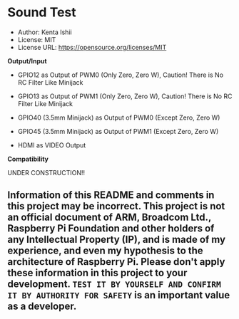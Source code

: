 # Sound Test

* Author: Kenta Ishii
* License: MIT
* License URL: https://opensource.org/licenses/MIT

**Output/Input**

* GPIO12 as Output of PWM0 (Only Zero, Zero W), Caution! There is No RC Filter Like Minijack

* GPIO13 as Output of PWM1 (Only Zero, Zero W), Caution! There is No RC Filter Like Minijack

* GPIO40 (3.5mm Minijack) as Output of PWM0 (Except Zero, Zero W)

* GPIO45 (3.5mm Minijack) as Output of PWM1 (Except Zero, Zero W)

* HDMI as VIDEO Output

**Compatibility**

UNDER CONSTRUCTION!!

## Information of this README and comments in this project may be incorrect. This project is not an official document of ARM, Broadcom Ltd., Raspberry Pi Foundation and other holders of any Intellectual Property (IP), and is made of my experience, and even my hypothesis to the architecture of Raspberry Pi. Please don't apply these information in this project to your development. `TEST IT BY YOURSELF AND CONFIRM IT BY AUTHORITY FOR SAFETY` is an important value as a developer.
